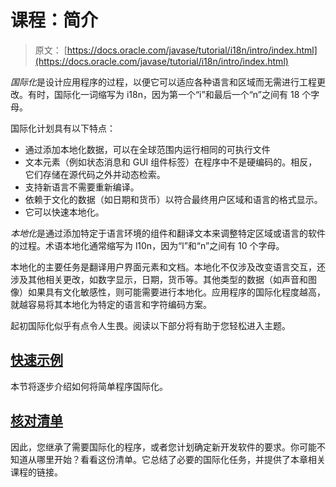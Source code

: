 # 课程：简介

> 原文： [https://docs.oracle.com/javase/tutorial/i18n/intro/index.html](https://docs.oracle.com/javase/tutorial/i18n/intro/index.html)

*国际化*是设计应用程序的过程，以便它可以适应各种语言和区域而无需进行工程更改。有时，国际化一词缩写为 i18n，因为第一个“i”和最后一个“n”之间有 18 个字母。

国际化计划具有以下特点：

*   通过添加本地化数据，可以在全球范围内运行相同的可执行文件
*   文本元素（例如状态消息和 GUI 组件标签）在程序中不是硬编码的。相反，它们存储在源代码之外并动态检索。
*   支持新语言不需要重新编译。
*   依赖于文化的数据（如日期和货币）以符合最终用户区域和语言的格式显示。
*   它可以快速本地化。

*本地化*是通过添加特定于语言环境的组件和翻译文本来调整特定区域或语言的软件的过程。术语本地化通常缩写为 l10n，因为“l”和“n”之间有 10 个字母。

本地化的主要任务是翻译用户界面元素和文档。本地化不仅涉及改变语言交互，还涉及其他相关更改，如数字显示，日期，货币等。其他类型的数据（如声音和图像）如果具有文化敏感性，则可能需要进行本地化。应用程序的国际化程度越高，就越容易将其本地化为特定的语言和字符编码方案。

起初国际化似乎有点令人生畏。阅读以下部分将有助于您轻松进入主题。

## [快速示例](quick.html)

本节将逐步介绍如何将简单程序国际化。

## [核对清单](checklist.html)

因此，您继承了需要国际化的程序，或者您计划确定新开发软件的要求。你可能不知道从哪里开始？看看这份清单。它总结了必要的国际化任务，并提供了本章相关课程的链接。